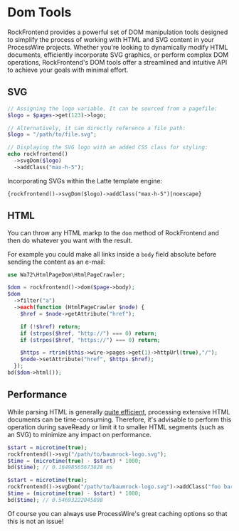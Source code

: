 # Dom Tools

RockFrontend provides a powerful set of DOM manipulation tools designed to simplify the process of working with HTML and SVG content in your ProcessWire projects. Whether you're looking to dynamically modify HTML documents, efficiently incorporate SVG graphics, or perform complex DOM operations, RockFrontend's DOM tools offer a streamlined and intuitive API to achieve your goals with minimal effort.

## SVG

```php
// Assigning the logo variable. It can be sourced from a pagefile:
$logo = $pages->get(123)->logo;

// Alternatively, it can directly reference a file path:
$logo = "/path/to/file.svg";

// Displaying the SVG logo with an added CSS class for styling:
echo rockfrontend()
  ->svgDom($logo)
  ->addClass("max-h-5");
```

Incorporating SVGs within the Latte template engine:

```latte
{rockfrontend()->svgDom($logo)->addClass("max-h-5")|noescape}
```

## HTML

You can throw any HTML markp to the `dom` method of RockFrontend and then do whatever you want with the result.

For example you could make all links inside a `body` field absolute before sending the content as an e-mail:

```php
use Wa72\HtmlPageDom\HtmlPageCrawler;

$dom = rockfrontend()->dom($page->body);
$dom
  ->filter("a")
  ->each(function (HtmlPageCrawler $node) {
    $href = $node->getAttribute("href");

    if (!$href) return;
    if (strpos($href, "http://") === 0) return;
    if (strpos($href, "https://") === 0) return;

    $https = rtrim($this->wire->pages->get(1)->httpUrl(true),"/");
    $node->setAttribute("href", $https.$href);
  });
bd($dom->html());
```

## Performance

While parsing HTML is generally [quite efficient](https://github.com/wasinger/htmlpagedom?tab=readme-ov-file#history), processing extensive HTML documents can be time-consuming. Therefore, it's advisable to perform this operation during saveReady or limit it to smaller HTML segments (such as an SVG) to minimize any impact on performance.

```php
$start = microtime(true);
rockfrontend()->svg("/path/to/baumrock-logo.svg");
$time = (microtime(true) - $start) * 1000;
bd($time); // 0.16498565673828 ms

$start = microtime(true);
rockfrontend()->svgDom("/path/to/baumrock-logo.svg")->addClass("foo bar");
$time = (microtime(true) - $start) * 1000;
bd($time); // 0.54693222045898
```

Of course you can always use ProcessWire's great caching options so that this is not an issue!
